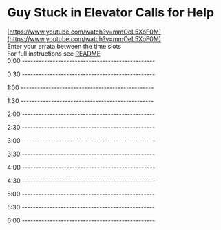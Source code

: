 # Guy Stuck in Elevator Calls for Help

[https://www.youtube.com/watch?v=mmOeL5XoF0M](https://www.youtube.com/watch?v=mmOeL5XoF0M)  
Enter your errata between the time slots  
For full instructions see [README](../../..#readme)  
0:00 ------------------------------------------------  




0:30 ------------------------------------------------  




1:00 ------------------------------------------------  




1:30 ------------------------------------------------  




2:00 ------------------------------------------------  




2:30 ------------------------------------------------  




3:00 ------------------------------------------------  




3:30 ------------------------------------------------  




4:00 ------------------------------------------------  




4:30 ------------------------------------------------  




5:00 ------------------------------------------------  




5:30 ------------------------------------------------  




6:00 ------------------------------------------------  




